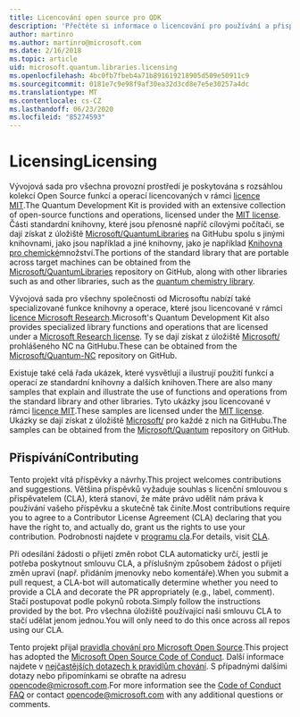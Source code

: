 ```yaml
---
title: Licencování open source pro QDK
description: 'Přečtěte si informace o licencování pro používání a přispívání do knihoven Microsoft Q # Standard – licencování a přispívání.'
author: martinro
ms.author: martinro@microsoft.com
ms.date: 2/16/2018
ms.topic: article
uid: microsoft.quantum.libraries.licensing
ms.openlocfilehash: 4bc0fb7fbeb4a71b891619218905d509e50911c9
ms.sourcegitcommit: 0181e7c9e98f9af30ea32d3cd8e7e5e30257a4dc
ms.translationtype: MT
ms.contentlocale: cs-CZ
ms.lasthandoff: 06/23/2020
ms.locfileid: "85274593"
---
```

# <a name="licensing"></a><span data-ttu-id="84a5a-103">Licensing</span><span class="sxs-lookup"><span data-stu-id="84a5a-103">Licensing</span></span> #

<span data-ttu-id="84a5a-104">Vývojová sada pro všechna provozní prostředí je poskytována s rozsáhlou kolekcí Open Source funkcí a operací licencovaných v rámci [licence MIT](https://github.com/Microsoft/Quantum/blob/master/LICENSE.txt).</span><span class="sxs-lookup"><span data-stu-id="84a5a-104">The Quantum Development Kit is provided with an extensive collection of open-source functions and operations, licensed under the [MIT license](https://github.com/Microsoft/Quantum/blob/master/LICENSE.txt).</span></span>
<span data-ttu-id="84a5a-105">Části standardní knihovny, které jsou přenosné napříč cílovými počítači, se dají získat z úložiště [Microsoft/QuantumLibraries](https://github.com/Microsoft/QuantumLibraries) na GitHubu spolu s jinými knihovnami, jako jsou například a jiné knihovny, jako je například [Knihovna pro chemické](xref:microsoft.quantum.chemistry.concepts.intro)množství.</span><span class="sxs-lookup"><span data-stu-id="84a5a-105">The portions of the standard library that are portable across target machines can be obtained from the [Microsoft/QuantumLibraries](https://github.com/Microsoft/QuantumLibraries) repository on GitHub, along with other libraries such as  and other libraries, such as the [quantum chemistry library](xref:microsoft.quantum.chemistry.concepts.intro).</span></span>

<span data-ttu-id="84a5a-106">Vývojová sada pro všechny společnosti od Microsoftu nabízí také specializované funkce knihovny a operace, které jsou licencované v rámci [licence Microsoft Research](https://github.com/Microsoft/Quantum-NC/blob/master/LICENSE).</span><span class="sxs-lookup"><span data-stu-id="84a5a-106">Microsoft's Quantum Development Kit also provides specialized library functions and operations that are licensed under a [Microsoft Research license](https://github.com/Microsoft/Quantum-NC/blob/master/LICENSE).</span></span>
<span data-ttu-id="84a5a-107">Ty se dají získat z úložiště [Microsoft/](https://github.com/microsoft/quantum-nc) prohlášeného NC na GitHubu.</span><span class="sxs-lookup"><span data-stu-id="84a5a-107">These can be obtained from the [Microsoft/Quantum-NC](https://github.com/microsoft/quantum-nc) repository on GitHub.</span></span>

<span data-ttu-id="84a5a-108">Existuje také celá řada ukázek, které vysvětlují a ilustrují použití funkcí a operací ze standardní knihovny a dalších knihoven.</span><span class="sxs-lookup"><span data-stu-id="84a5a-108">There are also many samples that explain and illustrate the use of functions and operations from the standard library and other libraries.</span></span>
<span data-ttu-id="84a5a-109">Tyto ukázky jsou licencované v rámci [licence MIT](https://github.com/Microsoft/Quantum/blob/master/LICENSE.txt).</span><span class="sxs-lookup"><span data-stu-id="84a5a-109">These samples are licensed under the [MIT license](https://github.com/Microsoft/Quantum/blob/master/LICENSE.txt).</span></span>
<span data-ttu-id="84a5a-110">Ukázky se dají získat z úložiště [Microsoft/](https://github.com/Microsoft/Quantum) pro každé z nich na GitHubu.</span><span class="sxs-lookup"><span data-stu-id="84a5a-110">The samples can be obtained from the [Microsoft/Quantum](https://github.com/Microsoft/Quantum) repository on GitHub.</span></span>

## <a name="contributing"></a><span data-ttu-id="84a5a-111">Přispívání</span><span class="sxs-lookup"><span data-stu-id="84a5a-111">Contributing</span></span> ##

<span data-ttu-id="84a5a-112">Tento projekt vítá příspěvky a návrhy.</span><span class="sxs-lookup"><span data-stu-id="84a5a-112">This project welcomes contributions and suggestions.</span></span>
<span data-ttu-id="84a5a-113">Většina příspěvků vyžaduje souhlas s licenční smlouvou s přispěvatelem (CLA), která stanoví, že máte právo udělit nám práva k používání vašeho příspěvku a skutečně tak činíte.</span><span class="sxs-lookup"><span data-stu-id="84a5a-113">Most contributions require you to agree to a Contributor License Agreement (CLA) declaring that you have the right to, and actually do, grant us the rights to use your contribution.</span></span> <span data-ttu-id="84a5a-114">Podrobnosti najdete v [programu cla](https://cla.microsoft.com).</span><span class="sxs-lookup"><span data-stu-id="84a5a-114">For details, visit [CLA](https://cla.microsoft.com).</span></span>

<span data-ttu-id="84a5a-115">Při odesílání žádosti o přijetí změn robot CLA automaticky určí, jestli je potřeba poskytnout smlouvu CLA, a příslušným způsobem žádost o přijetí změn upraví (např. přidáním jmenovky nebo komentáře).</span><span class="sxs-lookup"><span data-stu-id="84a5a-115">When you submit a pull request, a CLA-bot will automatically determine whether you need to provide a CLA and decorate the PR appropriately (e.g., label, comment).</span></span> <span data-ttu-id="84a5a-116">Stačí postupovat podle pokynů robota.</span><span class="sxs-lookup"><span data-stu-id="84a5a-116">Simply follow the instructions provided by the bot.</span></span> <span data-ttu-id="84a5a-117">Pro všechna úložiště používající naši smlouvu CLA to stačí udělat jenom jednou.</span><span class="sxs-lookup"><span data-stu-id="84a5a-117">You will only need to do this once across all repos using our CLA.</span></span>

<span data-ttu-id="84a5a-118">Tento projekt přijal [pravidla chování pro Microsoft Open Source](https://opensource.microsoft.com/codeofconduct/).</span><span class="sxs-lookup"><span data-stu-id="84a5a-118">This project has adopted the [Microsoft Open Source Code of Conduct](https://opensource.microsoft.com/codeofconduct/).</span></span>
<span data-ttu-id="84a5a-119">Další informace najdete v [nejčastějších dotazech k pravidlům chování](https://opensource.microsoft.com/codeofconduct/faq/). S případnými dalšími dotazy nebo připomínkami se obraťte na adresu [opencode@microsoft.com](mailto:opencode@microsoft.com).</span><span class="sxs-lookup"><span data-stu-id="84a5a-119">For more information see the [Code of Conduct FAQ](https://opensource.microsoft.com/codeofconduct/faq/) or contact [opencode@microsoft.com](mailto:opencode@microsoft.com) with any additional questions or comments.</span></span>

